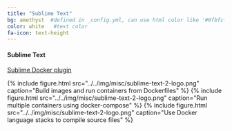 ```yaml
---
title: "Sublime Text"
bg: amethyst  #defined in _config.yml, can use html color like '#0fbfcf'
color: white   #text color
fa-icon: text-height
---
```


#### Sublime Text

[Sublime Docker plugin](https://packagecontrol.io/packages/Docker%20Based%20Build%20Systems)

{% include figure.html src="../../img/misc/sublime-text-2-logo.png" caption="Build images and run containers from Dockerfiles" %}
{% include figure.html src="../../img/misc/sublime-text-2-logo.png" caption="Run multiple containers using docker-compose" %}
{% include figure.html src="../../img/misc/sublime-text-2-logo.png" caption="Use Docker language stacks to compile source files" %}
